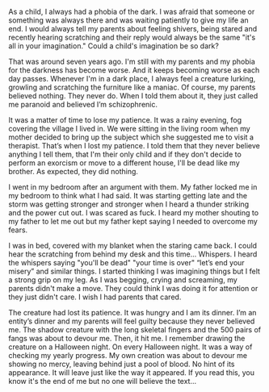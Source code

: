 

As a child, I always had a phobia of the dark. I was afraid that someone or something was always there and was waiting patiently to give my life an end. I would always tell my parents about feeling shivers, being stared and recently hearing scratching and their reply would always be the same "it's all in your imagination." Could a child's imagination be so dark?  

That was around seven years ago. I'm still with my parents and my phobia for the darkness has become worse. And it keeps becoming worse as each day passes. Whenever I'm in a dark place, I always feel a creature lurking, growling and scratching the furniture like a maniac. Of course, my parents believed nothing. They never do. When I told them about it, they just called me paranoid and believed I’m schizophrenic.  

It was a matter of time to lose my patience. It was a rainy evening, fog covering the village I lived in. We were sitting in the living room when my mother decided to bring up the subject which she suggested me to visit a therapist. That’s when I lost my patience. I told them that they never believe anything I tell them, that I'm their only child and if they don't decide to perform an exorcism or move to a different house, I'll be dead like my brother. As expected, they did nothing.  

I went in my bedroom after an argument with them. My father locked me in my bedroom to think what I had said. It was starting getting late and the storm was getting stronger and stronger when I heard a thunder striking and the power cut out. I was scared as fuck. I heard my mother shouting to my father to let me out but my father kept saying I needed to overcome my fears.  

I was in bed, covered with my blanket when the staring came back. I could hear the scratching from behind my desk and this time... Whispers. I heard the whispers saying "you'll be dead" "your time is over" “let’s end your misery” and similar things. I started thinking I was imagining things but I felt a strong grip on my leg. As I was begging, crying and screaming, my parents didn't make a move. They could think I was doing it for attention or they just didn't care. I wish I had parents that cared.  

The creature had lost its patience. It was hungry and I am its dinner. I’m an entity’s dinner and my parents will feel guilty because they never believed me. The shadow creature with the long skeletal fingers and the 500 pairs of fangs was about to devour me. Then, it hit me. I remember drawing the creature on a Halloween night. On every Halloween night. It was a way of checking my yearly progress. My own creation was about to devour me showing no mercy, leaving behind just a pool of blood. No hint of its appearance. It will leave just like the way it appeared. If you read this, you know it's the end of me but no one will believe the text...